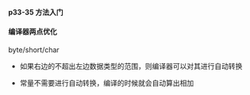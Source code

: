#### p33-35 方法入门

#### 编译器两点优化

byte/short/char 

* 如果右边的不超出左边数据类型的范围，则编译器可以对其进行自动转换

* 常量不需要进行自动转换，编译的时候就会自动算出相加



